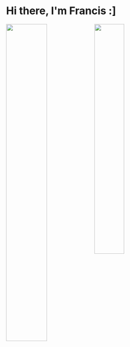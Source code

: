 # Hi there, I'm Francis :]

<img align="left" width="47%" src="https://github-readme-stats.vercel.app/api?username=njiti&&show_icons=true&title_color=888888&icon_color=bb2acf&text_color=0D98BA&bg_color=151515" />
<img align="left" width="40%" src="https://github-readme-stats.vercel.app/api/top-langs/?username=njiti&layout=compact" />
